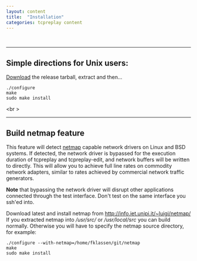 ```yaml
---
layout: content
title:  "Installation"
categories: tcpreplay content
---
```


<br />

---
Simple directions for Unix users: 
--------------------------------- 
[Download] the release tarball, extract and then...

```
./configure 
make
sudo make install
```

<br \>

---
Build netmap feature
--------------------
This feature will detect [netmap][nm]
capable network drivers on Linux and BSD 
systems. If detected, the network driver is bypassed for the execution 
duration of tcpreplay and tcpreplay-edit, and network buffers will be 
written to directly. This will allow you to achieve full line rates on 
commodity network adapters, similar to rates achieved by commercial network 
traffic generators.

**Note** that bypassing the network driver will disrupt other applications connected
through the test interface. Don't test on the same interface you ssh'ed into.

Download latest and install netmap from <http://info.iet.unipi.it/~luigi/netmap/>
If you extracted netmap into */usr/src/* or */usr/local/src* you can build normally. Otherwise you 
will have to specify the netmap source directory, for example:

```
./configure --with-netmap=/home/fklassen/git/netmap
make
sudo make install
```

[gplv3]:    http://www.gnu.org/licenses/gpl-3.0.html
[nm]:       http://info.iet.unipi.it/~luigi/netmap/
[flow]:     http://en.wikipedia.org/wiki/Traffic_flow_%28computer_networking%29
[Download]: download.html
